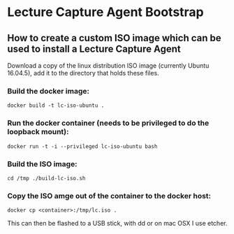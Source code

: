 # Lecture Capture Agent Bootstrap

## How to create a custom ISO image which can be used to install a Lecture Capture Agent

Download a copy of the linux distribution ISO image (currently Ubuntu 16.04.5), add it to the directory that holds these files.

### Build the docker image:

`docker build -t lc-iso-ubuntu .`

### Run the docker container (needs to be privileged to do the loopback mount):

`docker run -t -i --privileged lc-iso-ubuntu bash`

### Build the ISO image:

`cd /tmp
./build-lc-iso.sh`

### Copy the ISO amge out of the container to the docker host:

`docker cp <container>:/tmp/lc.iso .`

This can then be flashed to a USB stick, with dd or on mac OSX I use etcher.
